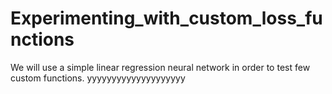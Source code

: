 # Experimenting_with_custom_loss_functions
We will use a simple linear regression neural network in order to test few custom functions.
yyyyyyyyyyyyyyyyyyyy
